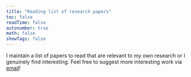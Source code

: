 ```yaml
---
title: "Reading list of research papers"
toc: false
readTime: false
autonumber: true
math: false
showTags: false
---
```


I maintain a list of papers to read that are relevant to my own research or I genuinely find interesting.
Feel free to suggest more interesting work via [email](mailto:bowen.wu@inf.ethz.ch)!
